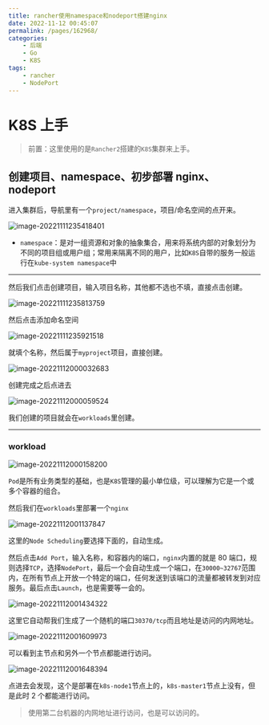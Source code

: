 ```yaml
---
title: rancher使用namespace和nodeport搭建nginx
date: 2022-11-12 00:45:07
permalink: /pages/162968/
categories:
    - 后端
    - Go
    - K8S
tags:
    - rancher
    - NodePort
---
```


# K8S 上手

> 前置：这里使用的是`Rancher2`搭建的`K8S`集群来上手。

## 创建项目、namespace、初步部署 nginx、nodeport

进入集群后，导航里有一个`project/namespace`，项目/命名空间的点开来。

![image-20221111235418401](https://virusoss.oss-cn-shanghai.aliyuncs.com/images/image-20221111235418401.png)

-   `namespace`：是对一组资源和对象的抽象集合，用来将系统内部的对象划分为不同的项目组或用户组；常用来隔离不同的用户，比如`K8S`自带的服务一般运行在`kube-system namespace`中

---

然后我们点击创建项目，输入项目名称，其他都不选也不填，直接点击创建。

![image-20221111235813759](https://virusoss.oss-cn-shanghai.aliyuncs.com/images/image-20221111235813759.png)

然后点击添加命名空间

![image-20221111235921518](https://virusoss.oss-cn-shanghai.aliyuncs.com/images/image-20221111235921518.png)

就填个名称，然后属于`myproject`项目，直接创建。

![image-20221112000032683](https://virusoss.oss-cn-shanghai.aliyuncs.com/images/image-20221112000032683.png)

创建完成之后点进去

![image-20221112000059524](https://virusoss.oss-cn-shanghai.aliyuncs.com/images/image-20221112000059524.png)

我们创建的项目就会在`workloads`里创建。

---

### workload

![image-20221112000158200](https://virusoss.oss-cn-shanghai.aliyuncs.com/images/image-20221112000158200.png)

`Pod`是所有业务类型的基础，也是`K8S`管理的最小单位级，可以理解为它是一个或多个容器的组合。

然后我们在`workloads`里部署一个`nginx`

![image-20221112001137847](https://virusoss.oss-cn-shanghai.aliyuncs.com/images/image-20221112001137847.png)

这里的`Node Scheduling`要选择下面的，自动生成。

然后点击`Add Port`，输入名称，和容器内的端口，`nginx`内置的就是 80 端口，规则选择`TCP`，选择`NodePort`，最后一个会自动生成一个端口，在`30000~32767`范围内，在所有节点上开放一个特定的端口，任何发送到该端口的流量都被转发到对应服务。最后点击`Launch`，也是需要等一会的。

![image-20221112001434322](https://virusoss.oss-cn-shanghai.aliyuncs.com/images/image-20221112001434322.png)

这里它自动帮我们生成了一个随机的端口`30370/tcp`而且地址是访问的内网地址。

![image-20221112001609973](https://virusoss.oss-cn-shanghai.aliyuncs.com/images/image-20221112001609973.png)

可以看到主节点和另外一个节点都能进行访问。

![image-20221112001648394](https://virusoss.oss-cn-shanghai.aliyuncs.com/images/image-20221112001648394.png)

点进去会发现，这个是部署在`k8s-node1`节点上的，`k8s-master1`节点上没有，但是此时 2 个都能进行访问。

> 使用第二台机器的内网地址进行访问，也是可以访问的。
